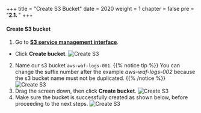 +++
title = "Create S3 Bucket"
date = 2020
weight = 1
chapter = false
pre = "<b>2.1. </b>"
+++
#### Create S3 bucket

1. Go to [**S3 service management interface**](https://s3.console.aws.amazon.com/s3/).
* Click **Create bucket**.
![Create S3](/images/2-prepare/2.1-creates3/creates3-001.png?width=90pc)
2. Name our s3 bucket ```aws-waf-logs-001```.
{{% notice tip %}} 
You can change the suffix number after the example *aws-waf-logs-002* because the s3 bucket name must not be duplicated.
{{% /notice %}}
![Create S3](/images/2-prepare/2.1-creates3/creates3-002.png?width=90pc)
3. Drag the screen down, then click **Create bucket**.
![Create S3](/images/2-prepare/2.1-creates3/creates3-003.png?width=90pc)
4. Make sure the bucket is successfully created as shown below, before proceeding to the next steps.
![Create S3](/images/2-prepare/2.1-creates3/creates3-004.png?width=90pc)
